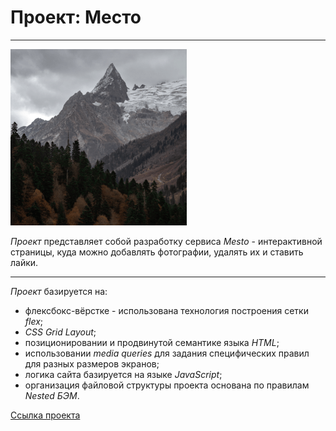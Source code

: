 # Проект: Место
___
![](/images/element__image-dombai.png)

*Проект* представляет собой разработку сервиса *Mesto* - интерактивной страницы, куда можно добавлять фотографии, удалять их и ставить лайки.
___
*Проект* базируется на:
* флексбокс-вёрстке - использована технология построения сетки *flex*;
* *CSS Grid Layout*;
* позиционировании и продвинутой семантике языка *HTML*;
* использовании *media queries* для задания специфических правил для разных размеров экранов;
* логика сайта базируется на языке *JavaScript*;
* организация файловой структуры проекта основана по правилам *Nested БЭМ*.

[Ссылка проекта](https://ayu-galsan.github.io/russian-travel/)

